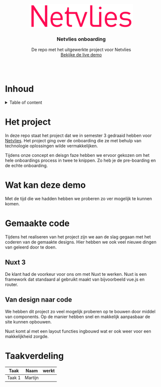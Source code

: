 <!-- <div align="center">
![Nuxtjs](https://img.shields.io/badge/Nuxt-002E3B?style=for-the-badge&logo=nuxtdotjs&logoColor=#00DC82)
</div> -->
<br></br>

<div align="center">

  <a href="https://www.netvlies.nl/">
    <img src="./readme-items/logo-netvlies-rood.png" alt="Nevlies logo" height="80">
  </a>

  <h3 align="center">Netvlies onboarding</h3>

  <p align="center">
    De repo met het uitgewerkte project voor Netvlies
    <br>
    <a href="https://netvlies-onboarding.netlify.app/">Bekijke de live demo</a>
  </p>

</div>


<br></br>

# Inhoud
<details>
    <summary>Table of content</summary>
        <div>
            <ol>
                <li><a href="#het-project">Het project</a></li>
                <li><a href="#gemaakte-code">Gemaakte code</a></li>
                    <ol>
                    <li><a href="#nuxt-3">Nuxt 3</a></li>
                    <li><a href="#van-design-naar-code">Van design naar code</a></li>
                    </ol>
                <li>Third item</li>
                <li>Fourth item</li>
            </ol>
        </div>
</details>

# Het project
In deze repo staat het project dat we in semester 3 gedraaid hebben voor [Netvlies](https://www.netvlies.nl/). Het project ging over de onboarding die ze met behulp van technologie oplossingen wilde vermakkelijken. 

Tijdens onze concept en deisgn faze hebben we ervoor gekozen om het hele onboardings process in twee te knippen. Zo heb je de pre-boarding en de echte onboarding. 

# Wat kan deze demo
Met de tijd die we hadden hebben we proberen zo ver mogelijk te kunnen komen.

# Gemaakte code
Tijdens het realiseren van het project zijn we aan de slag gegaan met het coderen van de gemaakte designs. Hier hebben we ook veel nieuwe dingen van geleerd door te doen. 

## Nuxt 3
De klant had de voorkeur voor ons om met Nuxt te werken. Nuxt is een framework dat standaard al gebruikt maakt van bijvoorbeeld vue.js en router.

## Van design naar code
We hebben dit project zo veel mogelijk proberen op te bouwen door middel van components. Op de manier hebben snel en makkelijk aanpasbaar de site kunnen opbouwen. 

Nuxt komt al met een layout functies ingbouwd wat er ook weer voor een makkelijkheid zorgde. 

# Taakverdeling

| Taak | Naam | werkt |
--- |--- |---
|Taak 1| Martijn | 